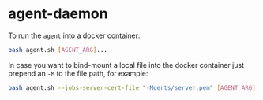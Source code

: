# agent-daemon

To run the `agent` into a docker container:

```bash
bash agent.sh [AGENT_ARG]...
```

In case you want to bind-mount a local file into the docker container
just prepend an `-M` to the file path, for example:

```bash
bash agent.sh --jobs-server-cert-file "-Mcerts/server.pem" [AGENT_ARG]...
```
